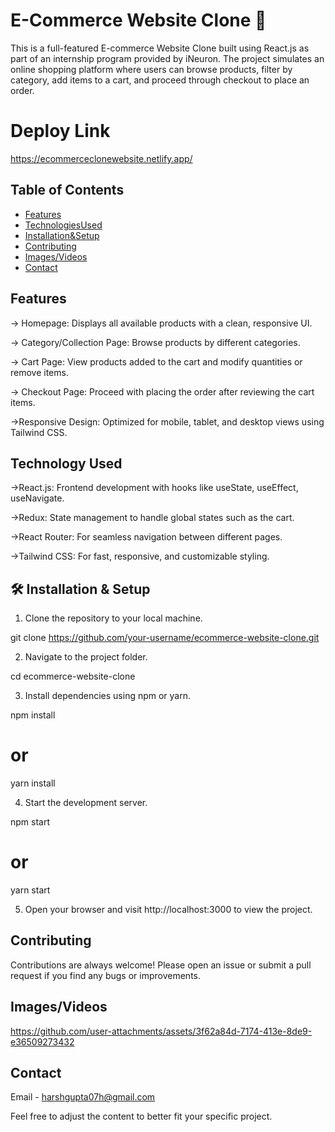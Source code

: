 # E-Commerce Website Clone 🛒

This is a full-featured E-commerce Website Clone built using React.js as part of an internship program provided by iNeuron. The project simulates an online shopping platform where users can browse products, filter by category, add items to a cart, and proceed through checkout to place an order.

# Deploy Link
https://ecommerceclonewebsite.netlify.app/

## Table of Contents

- [Features](#features)
- [TechnologiesUsed](#TechnologiesUsed)
- [Installation&Setup](#Installation&Setup)
- [Contributing](#Contributing)
- [Images/Videos](#screenshots)
- [Contact](#contact)


## Features

-> Homepage: Displays all available products with a clean, responsive UI.

-> Category/Collection Page: Browse products by different categories.

-> Cart Page: View products added to the cart and modify quantities or remove items.

-> Checkout Page: Proceed with placing the order after reviewing the cart items.

->Responsive Design: Optimized for mobile, tablet, and desktop views using Tailwind CSS.

## Technology Used

->React.js: Frontend development with hooks like useState, useEffect, useNavigate.

->Redux: State management to handle global states such as the cart.

->React Router: For seamless navigation between different pages.

->Tailwind CSS: For fast, responsive, and customizable styling.

## 🛠️ Installation & Setup

1. Clone the repository to your local machine.
   
git clone https://github.com/your-username/ecommerce-website-clone.git

2. Navigate to the project folder.

cd ecommerce-website-clone

3. Install dependencies using npm or yarn.

npm install
# or
yarn install

4. Start the development server.

npm start
# or
yarn start

5. Open your browser and visit http://localhost:3000 to view the project.

## Contributing
Contributions are always welcome! Please open an issue or submit a pull request if you find any bugs or improvements.



## Images/Videos

https://github.com/user-attachments/assets/3f62a84d-7174-413e-8de9-e36509273432



## Contact
Email - harshgupta07h@gmail.com

Feel free to adjust the content to better fit your specific project.

